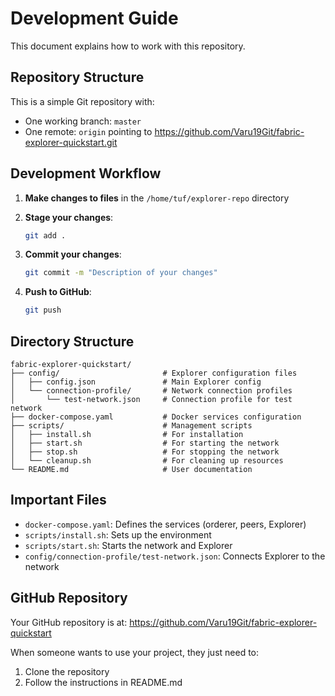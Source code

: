 # Development Guide

This document explains how to work with this repository.

## Repository Structure

This is a simple Git repository with:
- One working branch: `master`
- One remote: `origin` pointing to https://github.com/Varu19Git/fabric-explorer-quickstart.git

## Development Workflow

1. **Make changes to files** in the `/home/tuf/explorer-repo` directory

2. **Stage your changes**:
   ```bash
   git add .
   ```

3. **Commit your changes**:
   ```bash
   git commit -m "Description of your changes"
   ```

4. **Push to GitHub**:
   ```bash
   git push
   ```

## Directory Structure

```
fabric-explorer-quickstart/
├── config/                       # Explorer configuration files
│   ├── config.json               # Main Explorer config
│   └── connection-profile/       # Network connection profiles
│       └── test-network.json     # Connection profile for test network
├── docker-compose.yaml           # Docker services configuration
├── scripts/                      # Management scripts
│   ├── install.sh                # For installation
│   ├── start.sh                  # For starting the network
│   ├── stop.sh                   # For stopping the network
│   └── cleanup.sh                # For cleaning up resources
└── README.md                     # User documentation
```

## Important Files

- `docker-compose.yaml`: Defines the services (orderer, peers, Explorer)
- `scripts/install.sh`: Sets up the environment
- `scripts/start.sh`: Starts the network and Explorer
- `config/connection-profile/test-network.json`: Connects Explorer to the network

## GitHub Repository

Your GitHub repository is at: https://github.com/Varu19Git/fabric-explorer-quickstart

When someone wants to use your project, they just need to:
1. Clone the repository
2. Follow the instructions in README.md 